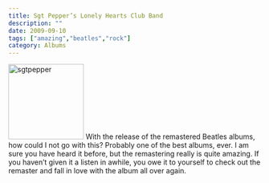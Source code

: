 ```yaml
---
title: Sgt Pepper’s Lonely Hearts Club Band
description: ""
date: 2009-09-10
tags: ["amazing","beatles","rock"]
category: Albums
---
```



<p><img class="alignleft size-full wp-image-984" title="sgtpepper" src="https://web.archive.org/web/20131211120825im_/http://mytungsten.net/wp-content//uploads/2009/09/sgtpepper.jpg" alt="sgtpepper" width="150" height="150"> With the release of the remastered Beatles albums, how could I not go with this? Probably one of the best albums, ever. I am sure you have heard it before, but the remastering really is quite amazing. If you haven’t given it a listen in awhile, you owe it to yourself to check out the remaster and fall in love with the album all over again.</p>
